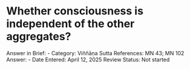 # Whether consciousness is independent of the other aggregates?

Answer in Brief: -
 Category: Viññāṇa
Sutta References: MN 43; MN 102
Answer: -
Date Entered: April 12, 2025
Review Status: Not started